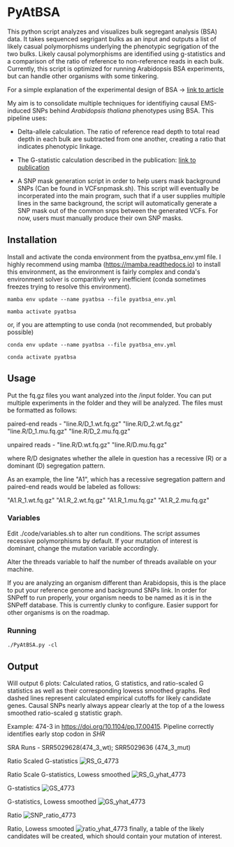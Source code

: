 # PyAtBSA

This python script analyzes and visualizes bulk segregant analysis (BSA) data. It takes sequenced segrigant bulks as an input and outputs a list of likely casual polymorphisms underlying the phenotypic segrigation of the two bulks. Likely causal polymorphisms are identified using g-statistics and a comparison of the ratio of reference to non-reference reads in each bulk. Currently, this script is optimized for running Arabidopsis BSA experiments, but can handle other organisms with some tinkering.

For a simple explanation of the experimental design of BSA -> [link to article](https://doi.org/10.1104/pp.17.00415)

My aim is to consolidate multiple techniques for identifiying causal EMS-induced SNPs behind *Arabidopsis thaliana* phenotypes using BSA. This pipeline uses:

  - Delta-allele calculation. The ratio of reference read depth to total read depth in each bulk are subtracted from one another, creating a ratio that indicates phenotypic linkage.
  
  - The G-statistic calculation described in the publication: [link to publication](https://doi.org/10.1186/s12859-020-3435-8)
  
  - A SNP mask generation script in order to help users mask background SNPs (Can be found in VCFsnpmask.sh). This script will eventually be incorperated into the main  program, such that if a user supplies multiple lines in the same background, the script will automatically generate a SNP mask out of the common snps between the generated VCFs. For now, users must manually produce their own SNP masks.

## Installation
Install and activate the conda environment from the pyatbsa_env.yml file. I highly recommend using mamba (https://mamba.readthedocs.io) to install this environment, as the environment is fairly complex and conda's environment solver is comparitivly very inefficient (conda sometimes freezes trying to resolve this environment).

`mamba env update --name pyatbsa --file pyatbsa_env.yml`

`mamba activate pyatbsa`

or, if you are attempting to use conda (not recommended, but probably possible)

`conda env update --name pyatbsa --file pyatbsa_env.yml`

`conda activate pyatbsa`

## Usage
Put the fq.gz files you want analyzed into the /input folder. You can put multiple experiments in the folder and they will be analyzed. 
The files must be formatted as follows:

  paired-end reads - "line.R/D_1.wt.fq.gz" "line.R/D_2.wt.fq.gz" "line.R/D_1.mu.fq.gz" "line.R/D_2.mu.fq.gz"

  unpaired reads - "line.R/D.wt.fq.gz" "line.R/D.mu.fq.gz" 

  where R/D designates whether the allele in question has a recessive (R) or a dominant (D) segregation pattern. 

  As an example, the line "A1", which has a recessive segregation pattern and paired-end reads would be labeled as follows:

"A1.R_1.wt.fq.gz" "A1.R_2.wt.fq.gz" "A1.R_1.mu.fq.gz" "A1.R_2.mu.fq.gz"

 ### Variables
 Edit ./code/variables.sh to alter run conditions. The script assumes recessive polymorphisms by default. If your mutation of interest is dominant, change the mutation variable accordingly. 

 Alter the threads variable to half the number of threads available on your machine. 

 If you are analyzing an organism different than Arabidopsis, this is the place to put your reference genome and background SNPs link. In order for SNPeff to run properly, your organism needs to be named as it is in the SNPeff database. This is currently clunky to configure. Easier support for other organisms is on the roadmap. 

### Running
 
 `./PyAtBSA.py -cl` 


## Output

Will output 6 plots: Calculated ratios, G statistics, and ratio-scaled G statistics as well as their corresponding lowess smoothed graphs. Red dashed lines represent calculated empirical cutoffs for likely candidate genes. Causal SNPs nearly always appear clearly at the top of a the lowess smoothed ratio-scaled g statistic graph. 

Example: 474-3 in https://doi.org/10.1104/pp.17.00415. Pipeline correctly identifies early stop codon in *SHR*

SRA Runs - SRR5029628(474_3_wt); SRR5029636 (474_3_mut) 

Ratio Scaled G-statistics
![RS_G_4773](https://github.com/TeaShull/PyAtBSA/assets/125574642/7a73e741-4722-4a1b-86be-1cc10b185535)

Ratio Scale G-statistics, Lowess smoothed
![RS_G_yhat_4773](https://github.com/TeaShull/PyAtBSA/assets/125574642/b7e8dd00-af16-42c7-a396-cad954f27de9)

G-statistics
![GS_4773](https://github.com/TeaShull/PyAtBSA/assets/125574642/0214466f-749e-4f3f-910b-50560840b647)

G-statistics, Lowess smoothed
![GS_yhat_4773](https://github.com/TeaShull/PyAtBSA/assets/125574642/3217b417-aac3-4e72-993c-71995421a01a)


Ratio
![SNP_ratio_4773](https://github.com/TeaShull/PyAtBSA/assets/125574642/21b42e24-5dbb-4c5b-b32d-ff7d2072b42e)


Ratio, Lowess smooted 
![ratio_yhat_4773](https://github.com/TeaShull/PyAtBSA/assets/125574642/074361b6-3c43-4d12-9976-1a7e530e2535)
finally, a table of the likely candidates will be created, which should contain your mutation of interest.
